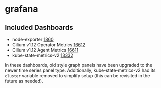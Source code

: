 # grafana

## Included Dashboards

* node-exporter [1860](https://grafana.com/grafana/dashboards/1860)
* Cilium v1.12 Operator Metrics [16612](https://grafana.com/grafana/dashboards/16612-cilium-operator/)
* Cilium v1.12 Agent Metrics [16611](https://grafana.com/grafana/dashboards/16611-cilium-metrics/)
* kube-state-metrics-v2 [13332](https://grafana.com/grafana/dashboards/13332-kube-state-metrics-v2/)

In these dashboards, old style graph panels have been upgraded to the newer time series panel type. Additionally, kube-state-metrics-v2 had its `cluster` variable removed to simplify setup (this can be revisited in the future as needed).
